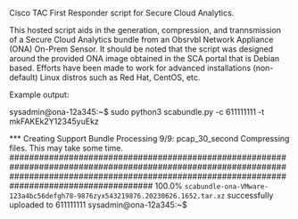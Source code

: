 Cisco TAC First Responder script for Secure Cloud Analytics.

This hosted script aids in the generation, compression, and trannsmission of a Secure Cloud Analytics bundle from an Obsrvbl Network Appliance (ONA) On-Prem Sensor. 
It should be noted that the script was designed around the provided ONA image obtained in the SCA portal that is Debian based. 
Efforts have been made to work for advanced installations (non-default) Linux distros such as Red Hat, CentOS, etc. 

Example output:

sysadmin@ona-12a345:~$ sudo python3 scabundle.py -c 611111111 -t mkFAKEk2Y12345yuEkz

*** Creating Support Bundle
Processing 9/9: pcap_30_second
Compressing files. This may take some time.
##################################################################################################################################################################################################### 100.0%
`scabundle-ona-VMware-123a4bc56defgh78-9876zyx543219876.20230626.1652.tar.xz` successfully uploaded to 611111111
sysadmin@ona-12a345:~$
